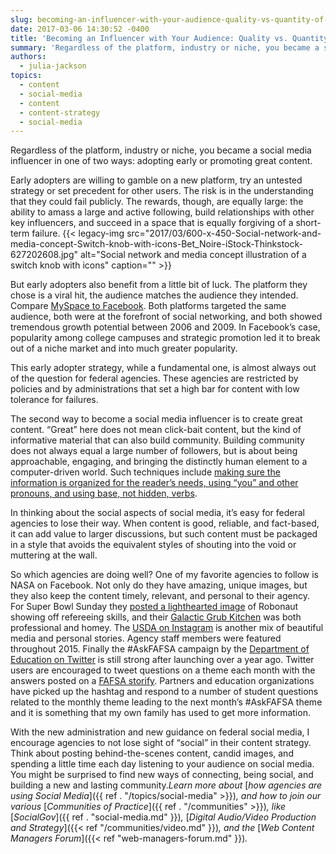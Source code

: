 ```yaml
---
slug: becoming-an-influencer-with-your-audience-quality-vs-quantity-of-content
date: 2017-03-06 14:30:52 -0400
title: 'Becoming an Influencer with Your Audience: Quality vs. Quantity of Content'
summary: 'Regardless of the platform, industry or niche, you became a social media influencer in one of two ways: adopting early or promoting great content. Early adopters are willing to gamble on a new platform, try an untested strategy or set precedent for other users. The risk is in the understanding that they could fail publicly.'
authors:
  - julia-jackson
topics:
  - content
  - social-media
  - content
  - content-strategy
  - social-media
---
```


Regardless of the platform, industry or niche, you became a social media influencer in one of two ways: adopting early or promoting great content.

Early adopters are willing to gamble on a new platform, try an untested strategy or set precedent for other users. The risk is in the understanding that they could fail publicly. The rewards, though, are equally large: the ability to amass a large and active following, build relationships with other key influencers, and succeed in a space that is equally forgiving of a short-term failure. {{< legacy-img src="2017/03/600-x-450-Social-network-and-media-concept-Switch-knob-with-icons-Bet_Noire-iStock-Thinkstock-627202608.jpg" alt="Social network and media concept illustration of a switch knob with icons" caption="" >}}

But early adopters also benefit from a little bit of luck. The platform they chose is a viral hit, the audience matches the audience they intended. Compare [MySpace to Facebook](http://www.digitaltrends.com/social-media/former-myspace-ceo-reveals-what-facebook-did-right-to-dominate-social-media/). Both platforms targeted the same audience, both were at the forefront of social networking, and both showed tremendous growth potential between 2006 and 2009. In Facebook’s case, popularity among college campuses and strategic promotion led it to break out of a niche market and into much greater popularity.

This early adopter strategy, while a fundamental one, is almost always out of the question for federal agencies. These agencies are restricted by policies and by administrations that set a high bar for content with low tolerance for failures.

The second way to become a social media influencer is to create great content. “Great” here does not mean click-bait content, but the kind of informative material that can also build community. Building community does not always equal a large number of followers, but is about being approachable, engaging, and bringing the distinctly human element to a computer-driven world. Such techniques include [making sure the information is organized for the reader’s needs, using “you” and other pronouns, and using base, not hidden, verbs](http://www.plainlanguage.gov/howto/quickreference/checklist.cfm).

In thinking about the social aspects of social media, it’s easy for federal agencies to lose their way. When content is good, reliable, and fact-based, it can add value to larger discussions, but such content must be packaged in a style that avoids the equivalent styles of shouting into the void or muttering at the wall.

So which agencies are doing well? One of my favorite agencies to follow is NASA on Facebook. Not only do they have amazing, unique images, but they also keep the content timely, relevant, and personal to their agency. For Super Bowl Sunday they [posted a lighthearted image](https://www.facebook.com/NASA/photos/a.67899501771.69169.54971236771/10154880682736772/?type=3&theater) of Robonaut showing off refereeing skills, and their [Galactic Grub Kitchen](https://www.facebook.com/NASA/videos/10154880078716772/) was both professional and homey. The [USDA on Instagram](https://www.instagram.com/usdagov/) is another mix of beautiful media and personal stories. Agency staff members were featured throughout 2015. Finally the #AskFAFSA campaign by the [Department of Education on Twitter](https://twitter.com/usedgov) is still strong after launching over a year ago. Twitter users are encouraged to tweet questions on a theme each month with the answers posted on a [FAFSA storify](https://storify.com/FAFSA). Partners and education organizations have picked up the hashtag and respond to a number of student questions related to the monthly theme leading to the next month’s #AskFAFSA theme and it is something that my own family has used to get more information.

With the new administration and new guidance on federal social media, I encourage agencies to not lose sight of “social” in their content strategy. Think about posting behind-the-scenes content, candid images, and spending a little time each day listening to your audience on social media. You might be surprised to find new ways of connecting, being social, and building a new and lasting community._Learn more about_ [_how agencies are using Social Media_]({{ ref . "/topics/social-media" >}})_, and how to join our various_ [_Communities of Practice_]({{ ref . "/communities" >}})_, like_ [_SocialGov_]({{ ref . "social-media.md" }})_,_ [_Digital Audio/Video Production and Strategy_]({{< ref "/communities/video.md" }})_, and the_ [_Web Content Managers Forum_]({{< ref "web-managers-forum.md" }})_._
